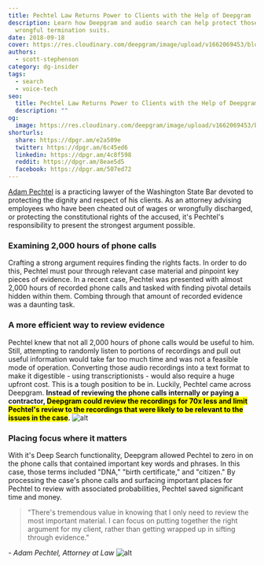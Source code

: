 ```yaml
---
title: Pechtel Law Returns Power to Clients with the Help of Deepgram
description: Learn how Deepgram and audio search can help protect those in
  wrongful termination suits.
date: 2018-09-18
cover: https://res.cloudinary.com/deepgram/image/upload/v1662069453/blog/customer-story-legal-transcription/placeholder-post-image%402x.jpg
authors:
  - scott-stephenson
category: dg-insider
tags:
  - search
  - voice-tech
seo:
  title: Pechtel Law Returns Power to Clients with the Help of Deepgram
  description: ""
og:
  image: https://res.cloudinary.com/deepgram/image/upload/v1662069453/blog/customer-story-legal-transcription/placeholder-post-image%402x.jpg
shorturls:
  share: https://dpgr.am/e2a509e
  twitter: https://dpgr.am/6c45ed6
  linkedin: https://dpgr.am/4c8f598
  reddit: https://dpgr.am/8eae5d5
  facebook: https://dpgr.am/507ed72
---
```


[Adam Pechtel](http://pechtellaw.com/) is a practicing lawyer of the Washington State Bar devoted to protecting the dignity and respect of his clients. As an attorney advising employees who have been cheated out of wages or wrongfully discharged, or protecting the constitutional rights of the accused, it's Pechtel's responsibility to present the strongest argument possible.

### Examining 2,000 hours of phone calls

Crafting a strong argument requires finding the rights facts. In order to do this, Pechtel must pour through relevant case material and pinpoint key pieces of evidence. In a recent case, Pechtel was presented with almost 2,000 hours of recorded phone calls and tasked with finding pivotal details hidden within them. Combing through that amount of recorded evidence was a daunting task.

### A more efficient way to review evidence

Pechtel knew that not all 2,000 hours of phone calls would be useful to him. Still, attempting to randomly listen to portions of recordings and pull out useful information would take far too much time and was not a feasible mode of operation. Converting those audio recordings into a text format to make it digestible - using transcriptionists - would also require a huge upfront cost. This is a tough position to be in. Luckily, Pechtel came across Deepgram. **Instead of reviewing the phone calls internally or paying a contractor, <mark>Deepgram could review the recordings for 70x less and limit Pechtel's review to the recordings that were likely to be relevant to the issues in the case</mark>.** ![alt](https://res.cloudinary.com/deepgram/image/upload/v1661976377/blog/customer-story-legal-transcription/helloquence-51716-unsplash.jpg)

### Placing focus where it matters

With it's Deep Search functionality, Deepgram allowed Pechtel to zero in on the phone calls that contained important key words and phrases. In this case, those terms included "DNA," "birth certificate," and "citizen." By processing the case's phone calls and surfacing important places for Pechtel to review with associated probabilities, Pechtel saved significant time and money.

> "There's tremendous value in knowing that I only need to review the most important material. I can focus on putting together the right argument for my client, rather than getting wrapped up in sifting through evidence."

_- Adam Pechtel, Attorney at Law_ ![alt](https://res.cloudinary.com/deepgram/image/upload/v1661976378/blog/customer-story-legal-transcription/rawpixel-567016-unsplash.jpg)
